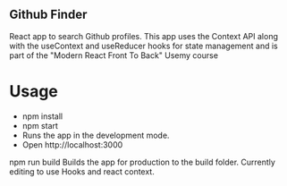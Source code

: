 ## Github Finder
React app to search Github profiles. This app uses the Context API along with the useContext and useReducer hooks for state management and is part of the "Modern React Front To Back" Usemy course

# Usage
* npm install
* npm start
* Runs the app in the development mode.
* Open http://localhost:3000

npm run build
Builds the app for production to the build folder.
Currently editing to use Hooks and react context.
